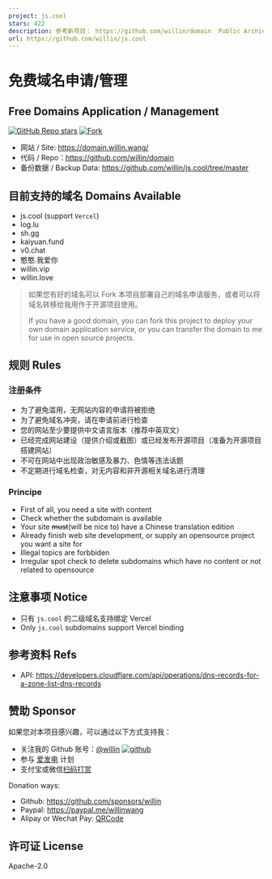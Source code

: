 ```yaml
---
project: js.cool
stars: 422
description: 参考新项目： https://github.com/willin/domain  Public Archived, See new project.  
url: https://github.com/willin/js.cool
---
```


# 免费域名申请/管理

## Free Domains Application / Management

[![GitHub Repo stars](https://img.shields.io/github/stars/willin/domain?style=social)](https://github.com/willin/domain) [![Fork](https://img.shields.io/github/contributors/willin/domain)](https://github.com/willin/domain/fork)

- 网站 / Site: <https://domain.willin.wang/>
- 代码 / Repo：<https://github.com/willin/domain>
- 备份数据 / Backup Data: <https://github.com/willin/js.cool/tree/master>

## 目前支持的域名 Domains Available

- js.cool (support `Vercel`)
- log.lu
- sh.gg
- kaiyuan.fund
- v0.chat
- 憨憨.我爱你
- willin.vip
- willin.love

> 如果您有好的域名可以 Fork 本项目部署自己的域名申请服务，或者可以将域名转移给我用作于开源项目使用。
>
> If you have a good domain, you can fork this project to deploy your own domain application service, or you can transfer the domain to me for use in open source projects.

## 规则 Rules

### 注册条件

- 为了避免滥用，无网站内容的申请将被拒绝
- 为了避免域名冲突，请在申请前进行检查
- 您的网站至少要提供中文语言版本（推荐中英双文）
- 已经完成网站建设（提供介绍或截图）或已经发布开源项目（准备为开源项目搭建网站）
- 不可在网站中出现政治敏感及暴力、色情等违法话题
- 不定期进行域名检查，对无内容和非开源相关域名进行清理

### Principe

- First of all, you need a site with content
- Check whether the subdomain is available
- Your site ~~must~~(will be nice to) have a Chinese translation edition
- Already finish web site development, or supply an opensource project you want a site for
- Illegal topics are forbbiden
- Irregular spot check to delete subdomains which have no content or not related to opensource

## 注意事项 Notice

- 只有 `js.cool` 的二级域名支持绑定 Vercel
- Only `js.cool` subdomains support Vercel binding

## 参考资料 Refs

- API: https://developers.cloudflare.com/api/operations/dns-records-for-a-zone-list-dns-records

## 赞助 Sponsor

如果您对本项目感兴趣，可以通过以下方式支持我：

- 关注我的 Github 账号：[@willin](https://github.com/willin) [![github](https://img.shields.io/github/followers/willin.svg?style=social&label=Followers)](https://github.com/willin)
- 参与 [爱发电](https://afdian.net/@willin) 计划
- 支付宝或微信[扫码打赏](https://user-images.githubusercontent.com/1890238/89126156-0f3eeb80-d516-11ea-9046-5a3a5d59b86b.png)

Donation ways:

- Github: <https://github.com/sponsors/willin>
- Paypal: <https://paypal.me/willinwang>
- Alipay or Wechat Pay: [QRCode](https://user-images.githubusercontent.com/1890238/89126156-0f3eeb80-d516-11ea-9046-5a3a5d59b86b.png)

## 许可证 License

Apache-2.0

